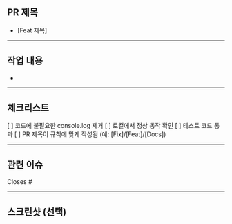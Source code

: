 ## PR 제목
<!-- 예: [Feat] 로그인 기능 추가 -->
- [Feat 제목]

---

## 작업 내용
<!-- 이번 PR에서 작업한 내용을 간략히 설명해주세요 -->
- 

---

## 체크리스트
[ ] 코드에 불필요한 console.log 제거
[ ] 로컬에서 정상 동작 확인
[ ] 테스트 코드 통과
[ ] PR 제목이 규칙에 맞게 작성됨 (예: [Fix]/[Feat]/[Docs])

---

## 관련 이슈
<!-- 관련된 이슈 번호를 연결해주세요. ex) Closes #123 -->
Closes #

---

## 스크린샷 (선택)
 